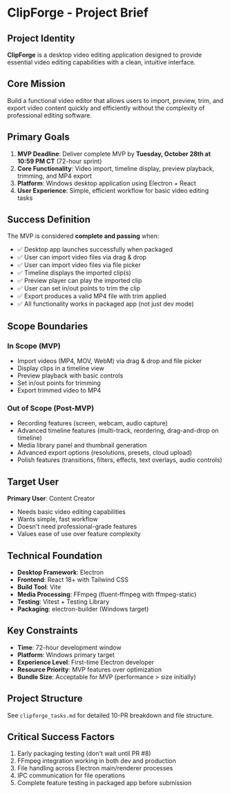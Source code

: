 # ClipForge - Project Brief

## Project Identity
**ClipForge** is a desktop video editing application designed to provide essential video editing capabilities with a clean, intuitive interface.

## Core Mission
Build a functional video editor that allows users to import, preview, trim, and export video content quickly and efficiently without the complexity of professional editing software.

## Primary Goals
1. **MVP Deadline**: Deliver complete MVP by **Tuesday, October 28th at 10:59 PM CT** (72-hour sprint)
2. **Core Functionality**: Video import, timeline display, preview playback, trimming, and MP4 export
3. **Platform**: Windows desktop application using Electron + React
4. **User Experience**: Simple, efficient workflow for basic video editing tasks

## Success Definition
The MVP is considered **complete and passing** when:
- ✅ Desktop app launches successfully when packaged
- ✅ User can import video files via drag & drop
- ✅ User can import video files via file picker
- ✅ Timeline displays the imported clip(s)
- ✅ Preview player can play the imported clip
- ✅ User can set in/out points to trim the clip
- ✅ Export produces a valid MP4 file with trim applied
- ✅ All functionality works in packaged app (not just dev mode)

## Scope Boundaries

### In Scope (MVP)
- Import videos (MP4, MOV, WebM) via drag & drop and file picker
- Display clips in a timeline view
- Preview playback with basic controls
- Set in/out points for trimming
- Export trimmed video to MP4

### Out of Scope (Post-MVP)
- Recording features (screen, webcam, audio capture)
- Advanced timeline features (multi-track, reordering, drag-and-drop on timeline)
- Media library panel and thumbnail generation
- Advanced export options (resolutions, presets, cloud upload)
- Polish features (transitions, filters, effects, text overlays, audio controls)

## Target User
**Primary User**: Content Creator
- Needs basic video editing capabilities
- Wants simple, fast workflow
- Doesn't need professional-grade features
- Values ease of use over feature complexity

## Technical Foundation
- **Desktop Framework**: Electron
- **Frontend**: React 18+ with Tailwind CSS
- **Build Tool**: Vite
- **Media Processing**: FFmpeg (fluent-ffmpeg with ffmpeg-static)
- **Testing**: Vitest + Testing Library
- **Packaging**: electron-builder (Windows target)

## Key Constraints
- **Time**: 72-hour development window
- **Platform**: Windows primary target
- **Experience Level**: First-time Electron developer
- **Resource Priority**: MVP features over optimization
- **Bundle Size**: Acceptable for MVP (performance > size initially)

## Project Structure
See `clipforge_tasks.md` for detailed 10-PR breakdown and file structure.

## Critical Success Factors
1. Early packaging testing (don't wait until PR #8)
2. FFmpeg integration working in both dev and production
3. File handling across Electron main/renderer processes
4. IPC communication for file operations
5. Complete feature testing in packaged app before submission

